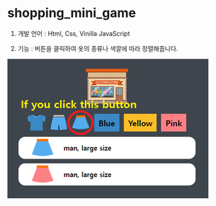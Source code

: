 # shopping_mini_game

 1. 개발 언어 : Html, Css, Vinilla JavaScript 
      
 2. 기능 : 버튼을 클릭하여 옷의 종류나 색깔에 따라 정렬해줍니다.


![screenShot](./img/screenshot.jpg)
